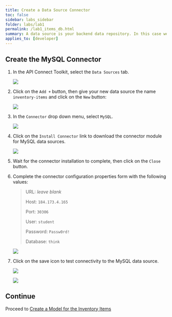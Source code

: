 ```yaml
---
title: Create a Data Source Connector
toc: false
sidebar: labs_sidebar
folder: labs/lab1
permalink: /lab1_items_db.html
summary: A data source is your backend data repository. In this case we will be using MySQL to store the inventory item information. There are two parts to this. First is downloading the actual loopback connector for MySQL. Then, you will configure the connector properties for the MySQL database.
applies_to: [developer]
---
```


## Create the MySQL Connector

1.  In the API Connect Toolkit, select the `Data Sources` tab.

    ![](./images/labs/lab1/datasources.png)

1.  Click on the `Add +` button, then give your new data source the name `inventory-items` and click on the `New` button:

    ![](./images/labs/lab1/new-db.png)

1.  In the `Connector` drop down menu, select `MySQL`.

    ![](./images/labs/lab1/mysql-connector.png)

1.  Click on the `Install Connector` link to download the connector module for MySQL data sources.

    ![](./images/labs/lab1/install-connector.png)
    
1.  Wait for the connector installation to complete, then click on the `Close` button.

1.  Complete the connector configuration properties form with the following values:

    > URL: _leave blank_
    > 
    > Host: `184.173.4.165`
    > 
    > Port: `30306`
    > 
    > User: `student`
    > 
    > Password: `Passw0rd!`
    > 
    > Database: `think`

    ![](./images/labs/lab1/item-db-config.png)

1.  Click on the save icon to test connectivity to the MySQL data source.
    
    ![](./images/labs/lab1/save-db.png)
    
    ![](./images/labs/lab1/db-save-success.png)

## Continue

Proceed to [Create a Model for the Inventory Items](lab1_items_model.html)